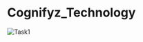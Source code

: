 # Cognifyz_Technology
![Task1](https://github.com/user-attachments/assets/070756b1-d8c8-401d-a083-498be8de5116)
